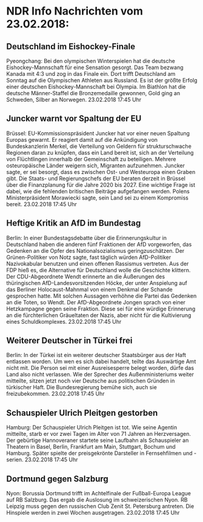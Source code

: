 # NDR Info Nachrichten vom 23.02.2018:


## Deutschland im Eishockey-Finale
Pyeongchang:	Bei den olympischen Winterspielen hat die deutsche Eishockey-Mannschaft für eine Sensation gesorgt. Das Team bezwang Kanada mit 4:3 und zog in das Finale ein. Dort trifft Deutschland am Sonntag auf die Olympischen Athleten aus Russland. Es ist der größte Erfolg einer deutschen Eishockey-Mannschaft bei Olympia. Im Biathlon hat die deutsche Männer-Staffel die Bronzemedaille gewonnen, Gold ging an Schweden, Silber an Norwegen. 23.02.2018 17:45 Uhr 

## Juncker warnt vor Spaltung der EU
Brüssel:	EU-Kommissionspräsident Juncker hat vor einer neuen Spaltung Europas gewarnt. Er reagiert damit auf die Ankündigung von Bundeskanzlerin Merkel, die Verteilung von Geldern für strukturschwache Regionen daran zu knüpfen, dass ein Land bereit ist, sich an der Verteilung von Flüchtlingen innerhalb der Gemeinschaft zu beteiligen. Mehrere osteuropäische Länder weigern sich, Migranten aufzunehmen. Juncker sagte, er sei besorgt, dass es zwischen Ost- und Westeuropa einen Graben gibt. Die Staats- und Regierungschefs der EU beraten derzeit in Brüssel über die Finanzplanung für die Jahre 2020 bis 2027. Eine wichtige Frage ist dabei, wie die fehlenden britischen Beiträge aufgefangen werden. Polens Ministerpräsident Morawiecki sagte, sein Land sei zu einem Kompromiss bereit. 23.02.2018 17:45 Uhr 

## Heftige Kritik an AfD im Bundestag
Berlin: In einer Bundestagsdebatte über die Erinnerungskultur in Deutschland haben die anderen fünf Fraktionen der AfD vorgeworfen, das Gedenken an die Opfer des Nationalsozialismus geringzuschätzen. Der Grünen-Politiker von Notz sagte, fast täglich würden AfD-Politiker Nazivokabular benutzen und einen offenen Rassismus vertreten. Aus der FDP hieß es, die  Alternative für Deutschland wolle die Geschichte klittern. Der CDU-Abgeordnete Wendt erinnerte an die Äußerungen des thüringischen AfD-Landesvorsitzenden Höcke, der unter Anspielung auf das Berliner Holocaust-Mahnmal von einem Denkmal der Schande gesprochen hatte. Mit solchen Aussagen verhöhne die Partei das Gedenken an die Toten, so Wendt. Der AfD-Abgeordnete Jongen sprach von einer Hetzkampagne gegen seine Fraktion. Diese sei für eine würdige Erinnerung an die fürchterlichen Gräueltaten der Nazis, aber nicht für die Kultivierung eines Schuldkomplexes. 23.02.2018 17:45 Uhr 

## Weiterer Deutscher in Türkei frei
Berlin: In der Türkei ist ein weiterer deutscher Staatsbürger aus der Haft entlassen worden. Um wen es sich dabei handelt, teilte das Auswärtige Amt nicht mit. Die Person sei mit einer Ausreisesperre belegt worden, dürfe das Land also nicht verlassen. Wie der Sprecher des Außenministeriums weiter mitteilte, sitzen jetzt noch vier Deutsche aus politischen Gründen in türkischer Haft. Die Bundesregierung bemühe sich, auch sie freizubekommen. 23.02.2018 17:45 Uhr 

## Schauspieler Ulrich Pleitgen gestorben
Hamburg:	Der Schauspieler Ulrich Pleitgen ist tot. Wie seine Agentin mitteilte, starb er vor zwei Tagen im Alter von 71 Jahren an Herzversagen. Der gebürtige Hannoveraner startete seine Laufbahn als Schauspieler an Theatern in Basel, Berlin, Frankfurt am Main, Stuttgart, Bochum und Hamburg. Später spielte der preisgekrönte Darsteller in Fernsehfilmen und -serien. 23.02.2018 17:45 Uhr 

## Dortmund gegen Salzburg
Nyon: Borussia Dortmund trifft im Achtelfinale der Fußball-Europa League auf RB Salzburg. Das ergab die Auslosung im schweizerischen Nyon. RB Leipzig muss gegen den russischen Club Zenit St. Petersburg antreten. Die Hinspiele werden in zwei Wochen ausgetragen. 23.02.2018 17:45 Uhr 
